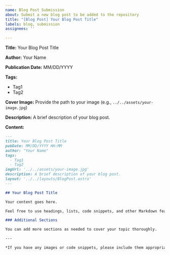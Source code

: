 ```yaml
---
name: Blog Post Submission
about: Submit a new blog post to be added to the repository
title: "[Blog Post] Your Blog Post Title"
labels: blog, submission
assignees: ''

---
```


**Title:** Your Blog Post Title

**Author:** Your Name

**Publication Date:** MM/DD/YYYY

**Tags:**
- Tag1
- Tag2

**Cover Image:** Provide the path to your image (e.g., `../../assets/your-image.jpg`)

**Description:** A brief description of your blog post.

**Content:**

```markdown
---
title: Your Blog Post Title
pubDate: MM/DD/YYYY HH:MM
author: "Your Name"
tags:
  - Tag1
  - Tag2
imgUrl: '../../assets/your-image.jpg'
description: A brief description of your blog post.
layout: '../../layouts/BlogPost.astro'
---

## Your Blog Post Title

Your content goes here.

Feel free to use headings, lists, code snippets, and other Markdown features to enrich your post.

### Additional Sections

You can add more sections as needed to cover your topic thoroughly.

---

*If you have any images or code snippets, please include them appropriately in your Markdown content.*